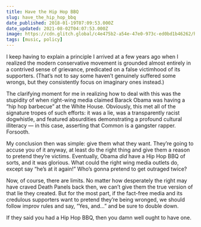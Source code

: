 ```yaml
---
title: Have the Hip Hop BBQ
slug: have_the_hip_hop_bbq
date_published: 2018-01-19T07:09:53.000Z
date_updated: 2021-08-02T04:07:53.000Z
image: https://cdn.glitch.global/c4e475b2-a54e-47e0-973c-ed0bd1b46262/hip-hop-bbq.jpg?v=1669625651678
tags: [music, policy]
---
```


I keep having to explain a principle I arrived at a few years ago when I realized the modern conservative movement is grounded almost entirely in a contrived sense of grievance, predicated on a false victimhood of its supporters. (That’s not to say some haven’t genuinely suffered some wrongs, but they consistently focus on imaginary ones instead.)

The clarifying moment for me in realizing how to deal with this was the stupidity of when right-wing media claimed Barack Obama was having a “hip hop barbecue” at the White House. Obviously, this met all of the signature tropes of such efforts: it was a lie, was a transparently racist dogwhistle, and featured absurdities demonstrating a profound cultural illiteracy — in this case, asserting that Common is a gangster rapper. Forsooth.

My conclusion then was simple: give them what they want. They’re going to accuse you of it anyway, at least do the right thing and give them a reason to pretend they’re victims. Eventually, Obama *did* have a Hip Hop BBQ of sorts, and it was glorious. What could the right wing media outlets do, except say “he’s at it again!” Who’s gonna pretend to get outraged twice?

Now, of course, there are limits. No matter how desperately the right may have craved Death Panels back then, we can’t give them the true version of that lie they created. But for the most part, if the fact-free media and its credulous supporters want to pretend they’re being wronged, we should follow improv rules and say, “Yes, and…” and be sure to double down.

If they said you had a Hip Hop BBQ, then you damn well ought to have one.
